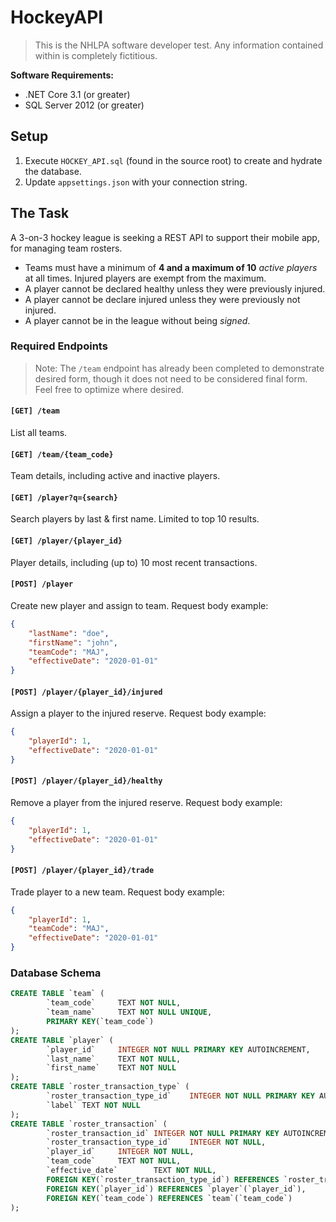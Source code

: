 # HockeyAPI
> This is the NHLPA software developer test. Any information contained within is completely fictitious.

**Software Requirements:**
- .NET Core 3.1 (or greater)
- SQL Server 2012 (or greater)

## Setup
1. Execute `HOCKEY_API.sql` (found in the source root) to create and hydrate the database.
2. Update `appsettings.json` with your connection string.

## The Task
A 3-on-3 hockey league is seeking a REST API to support their mobile app, for managing team rosters. 
- Teams must have a minimum of __4 and a maximum of 10__  _active players_ at all times. Injured players are exempt from the maximum.  
- A player cannot be declared healthy unless they were previously injured.
- A player cannot be declare injured unless they were previously not injured.
- A player cannot be in the league without being *signed*.

### Required Endpoints
> Note: The `/team` endpoint has already been completed to demonstrate desired form, though it does not need to be considered final form. Feel free to optimize where desired.

#### `[GET] /team`
List all teams.

#### `[GET] /team/{team_code}`
Team details, including active and inactive players.

#### `[GET] /player?q={search}`
Search players by last & first name. Limited to top 10 results.

#### `[GET] /player/{player_id}`
Player details, including (up to) 10 most recent transactions.

#### `[POST] /player`
Create new player and assign to team. Request body example:
```json
{
    "lastName": "doe",
    "firstName": "john",
    "teamCode": "MAJ",
    "effectiveDate": "2020-01-01"
}
```

#### `[POST] /player/{player_id}/injured`
Assign a player to the injured reserve. Request body example:
```json
{
    "playerId": 1,
    "effectiveDate": "2020-01-01"
}
```

#### `[POST] /player/{player_id}/healthy`
Remove a player from the injured reserve. Request body example:
```json
{
    "playerId": 1,
    "effectiveDate": "2020-01-01"
}
```

#### `[POST] /player/{player_id}/trade`
Trade player to a new team. Request body example:
```json
{
    "playerId": 1,
    "teamCode": "MAJ",
    "effectiveDate": "2020-01-01"
}
```

### Database Schema
```sql
CREATE TABLE `team` (
        `team_code`     TEXT NOT NULL,
        `team_name`     TEXT NOT NULL UNIQUE,
        PRIMARY KEY(`team_code`)
);
CREATE TABLE `player` (
        `player_id`     INTEGER NOT NULL PRIMARY KEY AUTOINCREMENT,
        `last_name`     TEXT NOT NULL,
        `first_name`    TEXT NOT NULL
);
CREATE TABLE `roster_transaction_type` (
        `roster_transaction_type_id`    INTEGER NOT NULL PRIMARY KEY AUTOINCREMENT,
        `label` TEXT NOT NULL
);
CREATE TABLE `roster_transaction` (
        `roster_transaction_id` INTEGER NOT NULL PRIMARY KEY AUTOINCREMENT,
        `roster_transaction_type_id`    INTEGER NOT NULL,
        `player_id`     INTEGER NOT NULL,
        `team_code`     TEXT NOT NULL,
        `effective_date`        TEXT NOT NULL,
        FOREIGN KEY(`roster_transaction_type_id`) REFERENCES `roster_transaction_type`(`roster_transaction_type_id`),
        FOREIGN KEY(`player_id`) REFERENCES `player`(`player_id`),
        FOREIGN KEY(`team_code`) REFERENCES `team`(`team_code`)
);
```